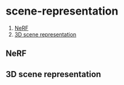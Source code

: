 # scene-representation

1. [NeRF](https://github.com/tingchihc/scene-representation/tree/main#nerf)  
2. [3D scene representation](https://github.com/tingchihc/scene-representation/tree/main#3d-scene-representation)  

## NeRF  

## 3D scene representation  

